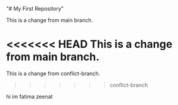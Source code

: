 "# My First Repository" 

This is a change from main branch.

<<<<<<< HEAD
This is a change from main branch.
=======
This is a change from conflict-branch.
>>>>>>> conflict-branch
>>>>>>
hi im fatima zeenat

